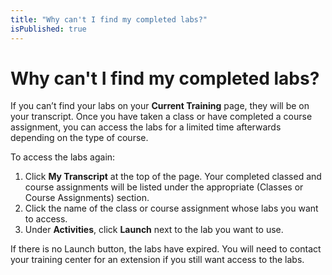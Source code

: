 ```yaml
---
title: "Why can't I find my completed labs?"
isPublished: true
---
```


# Why can't I find my completed labs?

If you can’t find your labs on your **Current Training** page, they will be on your transcript. Once you have taken a class or have completed a course assignment, you can access the labs for a limited time afterwards depending on the type of course.

To access the labs again:
1. Click **My Transcript** at the top of the page. Your completed classed and course assignments will be listed under the appropriate (Classes or Course Assignments) section.
1. Click the name of the class or course assignment whose labs you want to access. 
1. Under **Activities**, click **Launch** next to the lab you want to use.

If there is no Launch button, the labs have expired. You will need to contact your training center for an extension if you still want access to the labs.
